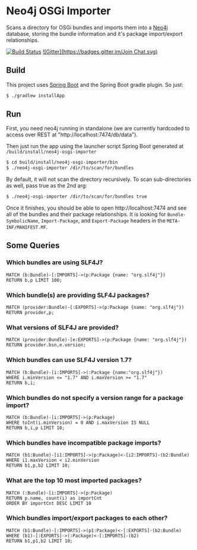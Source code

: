 # Neo4j OSGi Importer
Scans a directory for OSGi bundles and imports them into a [Neo4j](http://neo4j.com) database, storing the bundle information and it's package import/export relationships.

[![Build Status](https://drone.io/github.com/jgriff/neo4j-osgi-importer/status.png)](https://drone.io/github.com/jgriff/neo4j-osgi-importer/latest)
[![Gitter](https://badges.gitter.im/Join Chat.svg)](https://gitter.im/jgriff/neo4j-osgi-importer?utm_source=badge&utm_medium=badge&utm_campaign=pr-badge&utm_content=badge)

## Build

This project uses [Spring Boot](https://github.com/spring-projects/spring-boot) and the Spring Boot gradle plugin.  So just:
```bash
$ ./gradlew installApp
```

## Run

First, you need neo4j running in standalone (we are currently hardcoded to access over REST at "http://localhost:7474/db/data").

Then just run the app using the launcher script Spring Boot generated at `/build/install/neo4j-osgi-importer`

```bash
$ cd build/install/neo4j-osgi-importer/bin
$ ./neo4j-osgi-importer /dir/to/scan/for/bundles
```
By default, it will not scan the directory recursively.  To scan sub-directories as well, pass true as the 2nd arg:
```bash
$ ./neo4j-osgi-importer /dir/to/scan/for/bundles true
```


Once it finishes, you should be able to open http://localhost:7474 and see all of the bundles and their package relationships.
It is looking for `Bundle-SymbolicName`, `Import-Package`, and `Export-Package` headers in the `META-INF/MANIFEST.MF`.

## Some Queries

### Which bundles are using SLF4J?
```
MATCH (b:Bundle)-[:IMPORTS]->(p:Package {name: "org.slf4j"})
RETURN b,p LIMIT 100;
```

### Which bundle(s) are providing SLF4J packages?
```
MATCH (provider:Bundle)-[:EXPORTS]->(p:Package {name: "org.slf4j"})
RETURN provider,p;
```

### What versions of SLF4J are provided?
```
MATCH (provider:Bundle)-[e:EXPORTS]->(p:Package {name: "org.slf4j"})
RETURN provider.bsn,e.version;
```

### Which bundles can use SLF4J version 1.7?
```
MATCH (b:Bundle)-[i:IMPORTS]->(:Package {name:"org.slf4j"})
WHERE i.minVersion <= "1.7" AND i.maxVersion >= "1.7"
RETURN b,i;
```

### Which bundles do not specify a version range for a package import?
```
MATCH (b:Bundle)-[i:IMPORTS]->(p:Package)
WHERE toInt(i.minVersion) = 0 AND i.maxVersion IS NULL
RETURN b,i,p LIMIT 10;
```

### Which bundles have incompatible package imports?
```
MATCH (b1:Bundle)-[i1:IMPORTS]->(p:Package)<-[i2:IMPORTS]-(b2:Bundle)
WHERE i1.maxVersion < i2.minVersion
RETURN b1,p,b2 LIMIT 10;
```

### What are the top 10 most imported packages?
```
MATCH (:Bundle)-[i:IMPORTS]->(p:Package)
RETURN p.name, count(i) as importCnt
ORDER BY importCnt DESC LIMIT 10
```
### Which bundles import/export packages to each other?
```
MATCH (b1:Bundle)-[:IMPORTS]->(p1:Package)<-[:EXPORTS]-(b2:Bundle)
WHERE (b1)-[:EXPORTS]->(:Package)<-[:IMPORTS]-(b2)
RETURN b1,p1,b2 LIMIT 10;
```
